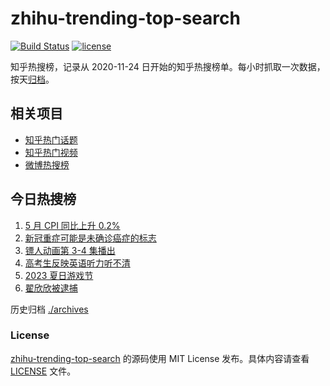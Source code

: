 # zhihu-trending-top-search

[![Build Status](https://github.com/justjavac/zhihu-trending-top-search/workflows/ci/badge.svg?branch=main)](https://github.com/justjavac/zhihu-trending-top-search/actions)
[![license](https://img.shields.io/github/license/justjavac/zhihu-trending-top-search)](https://github.com/justjavac/zhihu-trending-top-search/blob/main/LICENSE)

知乎热搜榜，记录从 2020-11-24 日开始的知乎热搜榜单。每小时抓取一次数据，按天[归档](./archives)。

## 相关项目

- [知乎热门话题](https://github.com/justjavac/zhihu-trending-hot-questions)
- [知乎热门视频](https://github.com/justjavac/zhihu-trending-hot-video)
- [微博热搜榜](https://github.com/justjavac/weibo-trending-hot-search)

## 今日热搜榜

<!-- BEGIN -->
<!-- 最后更新时间 Sat Jun 10 2023 02:08:48 GMT+0800 (China Standard Time) -->

1. [5 月 CPI 同比上升 0.2%](https://www.zhihu.com/search?q=5%20%E6%9C%88%20CPI%20%E5%90%8C%E6%AF%94%E4%B8%8A%E5%8D%87%200.2%25)
1. [新冠重症可能是未确诊癌症的标志](https://www.zhihu.com/search?q=%E6%96%B0%E5%86%A0%E9%87%8D%E7%97%87%E5%8F%AF%E8%83%BD%E6%98%AF%E6%9C%AA%E7%A1%AE%E8%AF%8A%E7%99%8C%E7%97%87%E7%9A%84%E6%A0%87%E5%BF%97)
1. [镖人动画第 3-4 集播出](https://www.zhihu.com/search?q=%E9%95%96%E4%BA%BA%E5%8A%A8%E7%94%BB%E7%AC%AC%203-4%20%E9%9B%86%E6%92%AD%E5%87%BA)
1. [高考生反映英语听力听不清](https://www.zhihu.com/search?q=%E9%AB%98%E8%80%83%E7%94%9F%E5%8F%8D%E6%98%A0%E8%8B%B1%E8%AF%AD%E5%90%AC%E5%8A%9B%E5%90%AC%E4%B8%8D%E6%B8%85)
1. [2023 夏日游戏节](https://www.zhihu.com/search?q=2023%20%E5%A4%8F%E6%97%A5%E6%B8%B8%E6%88%8F%E8%8A%82)
1. [翟欣欣被逮捕](https://www.zhihu.com/search?q=%E7%BF%9F%E6%AC%A3%E6%AC%A3%E8%A2%AB%E9%80%AE%E6%8D%95)

<!-- END -->

历史归档 [./archives](./archives)

### License

[zhihu-trending-top-search](https://github.com/justjavac/zhihu-trending-top-search) 的源码使用 MIT License
发布。具体内容请查看 [LICENSE](./LICENSE) 文件。
